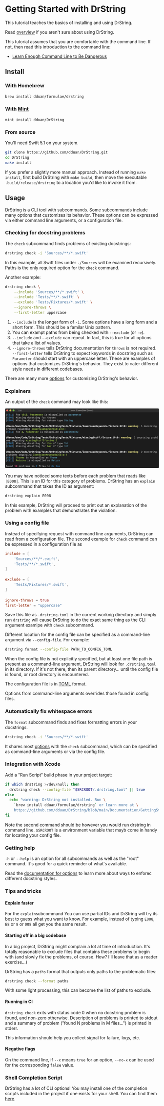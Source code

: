 # Getting Started with DrString

This tutorial teaches the basics of installing and using DrString.

Read [overview][] if you aren't sure about using DrString.

This tutorial assumes that you are comfortable with the command line. If not,
then read this introduction to the command line:

- [Learn Enough Command Line to Be Dangerous][cli]

[cli]: https://www.learnenough.com/command-line-tutorial

[overview]: Overview.md

## Install

### With Homebrew

```bash
brew install dduan/formulae/drstring
```

### With [Mint](https://github.com/yonaskolb/Mint)

```
mint install dduan/DrString
```

### From source

You'll need Swift 5.1 on your system.

```bash
git clone https://github.com/dduan/DrString.git
cd DrString
make install
```

If you prefer a slightly more manual approach. Instead of running `make
install`, first build DrString with `make build`, then move the executable
`.build/release/drstring` to a location you'd like to invoke it from.

## Usage

DrString is a CLI tool with subcommands. Some subcommands include many options
that customizes its behavior. These options can be expressed via either command
line arguments, or a configuration file.

### Checking for docstring problems

The `check` subcommand finds problems of existing docstrings:

```bash
drstring check -i 'Sources/**/*.swift'
```

In this example, all Swift files under `./Sources` will be examined recursively.
Paths is the only required option for the `check` command.

Another example:

```bash
drstring check \
    --include 'Sources/**/*.swift' \
    --include 'Tests/**/*.swift' \
    --exclude 'Tests/Fixtures/*.swift' \
    --ignore-throws \
    --first-letter uppercase
```

1. `--include` is the longer form of `-i`. Some options have a long form and
   a short form. This should be a familar Unix pattern.
2. You can exampt paths from being checked with `--exclude` (or `-e`).
3. `--include` and `--exclude` can repeat. In fact, this is true for all options
   that take a list of values.
4. `--ignore-throws` tells DrString documentation for `throws` is not required.
   `--first-letter` tells DrString to expect keywords in docstring such as
   `Parameter` should start with an uppercase letter. These are examples of
   options that customizes DrString's behavior. They exist to cater different
   style needs in different codebases.

There are many more [options][] for customizing DrString's behavior.

### Explainers

An output of the `check` command may look like this:

![](Assets/Demo.png)

You may have noticed some texts before each problem that reads like `|E008|`.
This is an ID for this category of problems. DrString has an `explain`
subcommand that takes the ID as argument:

```bash
drstring explain E008
```

In this example, DrString will proceed to print out an explanation of the
problem with examples that demonstrates the violation.


### Using a config file

Instead of specifying request with command line arguments, DrString can read
from a configuration file. The second example for `check` command can be
expressed in a configuration file as

```toml
include = [
    'Sources/**/*.swift',
    'Tests/**/*.swift',
]

exclude = [
    'Tests/Fixtures/*.swift',
]

ignore-throws = true
first-letter = "uppercase"
```

Save this file as `.drstring.toml` in the current worknig directory and simply
run `drstring` will cause DrString to do the exact same thing as the CLI
argument examlpe with `check` subcommand.

Different location for the config file can be specified as a command-line
argument via `--config-file`. For example:

```bash
drstring format --config-file PATH_TO_CONFIG_TOML
```

When the config file is not explicitly specified, but at least one file path is
present as a command-line argument, DrString will look for `.drstring.toml` in
its directory. If it's not there, then its parent directory… until the config
file is found, or root directory is encountered.

The configuration file is in [TOML][] format.

Options from command-line arguments overrides those found in config files.

[TOML]: https://github.com/toml-lang/toml

### Automatically fix whitespace errors

The `format` subcommand finds and fixes formatting errors in your docstrings.

```bash
drstring check -i 'Sources/**/*.swift'
```

It shares most [options][] with the `check` subcommand, which can be specified
as command-line arguments or via the config file.

[options]: Configuration.md

### Integration with Xcode

Add a "Run Script" build phase in your project target:

```bash
if which drstring >/dev/null; then
  drstring check --config-file "$SRCROOT/.drstring.toml" || true
else
  echo "warning: DrString not installed. Run \
    `brew install dduan/formulae/drstring` or learn more at \
    https://github.com/dduan/DrString/blob/main/Documentation/GettingStarted.md#install"
fi
```

Note the second command should be however you would run drstring in command
line. `$SRCROOT` is a environment variable that mayb come in handy for locating
your config file.


### Getting help

`-h` or `--help` is an option for all subcommands as well as the "root" command.
It's good for a quick reminder of what's available.

Read the [documentation for options][options] to learn more about ways to
enforec different docstring styles.

[options]: Configuration.md

### Tips and tricks

#### Explain faster

For the `explain`subcommand You can use partial IDs and DrString will try its
best to guess what you want to know. For example, instead of typing `E008`, `E8`
or `8` or `008` all get you the same result.

#### Starting off in a big codebase

In a big project, DrString might complain a lot at time of introduction. It's
totally reasonable to exclude files that contains these problems to begin with
(and slowly fix the problems, of course. How? I'll leave that as a reader
exercise…)

DrString has a `paths` format that outputs only paths to the problematic files:

```bash
drstring check --format paths
```

With some light processing, this can become the list of paths to exclude.

#### Running in CI

`drstring check` exits with status code 0 when no docstring problem is found,
and non-zero otherwise. Description of problems is printed to stdout and
a summary of problem ("found N problems in M files...") is printed in stderr.

This information should help you collect signal for failure, logs, etc.

#### Negative flags

On the command line, if `--x` means `true` for an option, `--no-x` can be used
for the corresponding `false` value.

### Shell Completion Script

DrString has a lot of CLI options! You may install one of the completion scripts
included in the project if one exists for your shell. You can find them
[here](../../Scirpts/completions).
